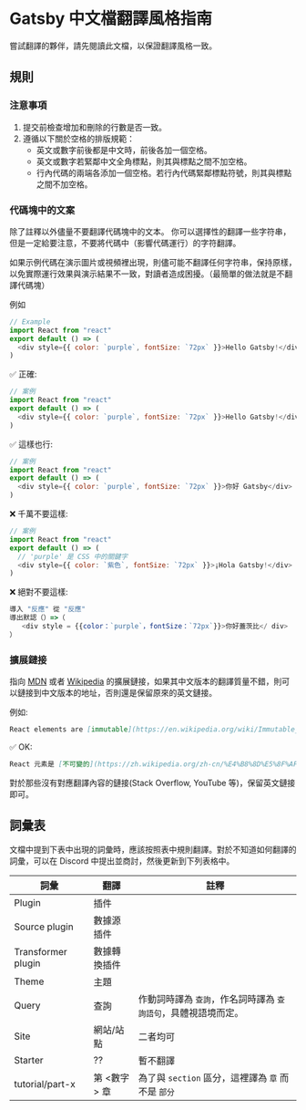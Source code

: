 # Gatsby 中文檔翻譯風格指南

嘗試翻譯的夥伴，請先閱讀此文檔，以保證翻譯風格一致。

## 規則

### 注意事項

1. 提交前檢查增加和刪除的行數是否一致。
2. 遵循以下關於空格的排版規範：
   + 英文或數字前後都是中文時，前後各加一個空格。
   + 英文或數字若緊鄰中文全角標點，則其與標點之間不加空格。
   + 行內代碼的兩端各添加一個空格。若行內代碼緊鄰標點符號，則其與標點之間不加空格。


### 代碼塊中的文案

除了註釋以外儘量不要翻譯代碼塊中的文本。 你可以選擇性的翻譯一些字符串，但是一定給要注意，不要將代碼中（影響代碼運行）的字符翻譯。

如果示例代碼在演示圖片或視頻裡出現，則儘可能不翻譯任何字符串，保持原樣，以免實際運行效果與演示結果不一致，對讀者造成困擾。（最簡單的做法就是不翻譯代碼塊）

例如

```js
// Example
import React from "react"
export default () => (
  <div style={{ color: `purple`, fontSize: `72px` }}>Hello Gatsby!</div>
)
```

✅ 正確:

```js
// 案例
import React from "react"
export default () => (
  <div style={{ color: `purple`, fontSize: `72px` }}>Hello Gatsby!</div>
)
```

✅ 這樣也行:

```js
// 案例
import React from "react"
export default () => (
  <div style={{ color: `purple`, fontSize: `72px` }}>你好 Gatsby</div>
)
```

❌ 千萬不要這樣:

```js
// 案例
import React from "react"
export default () => (
  // 'purple' 是 CSS 中的關鍵字
  <div style={{ color: `紫色`, fontSize: `72px` }}>¡Hola Gatsby!</div>
)
```

❌ 絕對不要這樣:

```js
導入 "反應" 從 "反應"
導出默認（）=>（
   <div style = {{color：`purple`，fontSize：`72px`}}>你好蓋茨比</ div>
）
```

### 擴展鏈接

指向 [MDN] 或者 [Wikipedia] 的擴展鏈接，如果其中文版本的翻譯質量不錯，則可以鏈接到中文版本的地址，否則還是保留原來的英文鏈接。

[mdn]: https://developer.mozilla.org/en-US/
[wikipedia]: https://en.wikipedia.org/wiki/Main_Page

例如:

```md
React elements are [immutable](https://en.wikipedia.org/wiki/Immutable_object).
```

✅ OK:

```md
React 元素是 [不可變的](https://zh.wikipedia.org/zh-cn/%E4%B8%8D%E5%8F%AF%E8%AE%8A%E7%89%A9%E4%BB%B6)。
```

對於那些沒有對應翻譯內容的鏈接(Stack Overflow, YouTube 等)，保留英文鏈接即可。

## 詞彙表

文檔中提到下表中出現的詞彙時，應該按照表中規則翻譯。對於不知道如何翻譯的詞彙，可以在 Discord 中提出並商討，然後更新到下列表格中。

| 詞彙   | 翻譯 | 註釋 |
| ------ | ----------- | ----------------- |
| Plugin | 插件        | |
| Source plugin | 數據源插件 | |
| Transformer plugin | 數據轉換插件 | |
| Theme  | 主題        ||
| Query  | 查詢         |作動詞時譯為 `查詢`，作名詞時譯為 `查詢語句`，具體視語境而定。|
| Site   | 網站/站點     |二者均可|
| Starter  | ??     |暫不翻譯|
| tutorial/part-x | 第 <數字> 章 | 為了與 `section` 區分，這裡譯為 `章` 而不是 `部分` |
